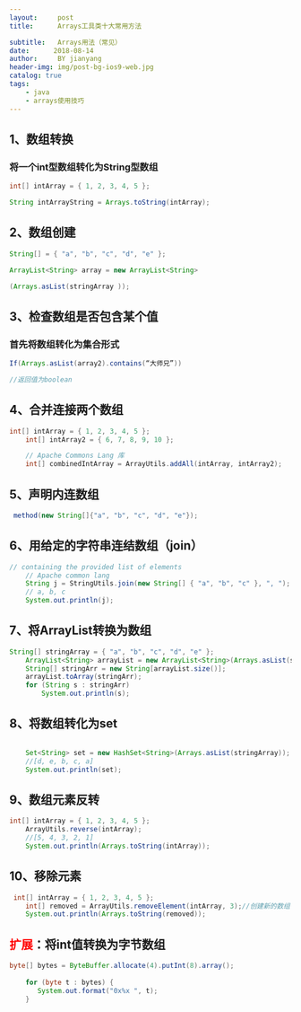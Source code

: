 ```yaml
---
layout:     post
title:      Arrays工具类十大常用方法

subtitle:   Arrays用法（常见）
date:      2018-08-14
author:     BY jianyang
header-img: img/post-bg-ios9-web.jpg
catalog: true
tags:
    - java
    - arrays使用技巧
--- 
```


## 1、数组转换

### 将一个int型数组转化为String型数组

``` Java
int[] intArray = { 1, 2, 3, 4, 5 };

String intArrayString = Arrays.toString(intArray); 
```

## 2、数组创建

``` Java
String[] = { "a", "b", "c", "d", "e" };

ArrayList<String> array = new ArrayList<String>

(Arrays.asList(stringArray )); 
```

## 3、检查数组是否包含某个值
### 首先将数组转化为集合形式

``` Java
If(Arrays.asList(array2).contains(“大师兄”))

//返回值为boolean
```

## 4、合并连接两个数组
``` Java
int[] intArray = { 1, 2, 3, 4, 5 };  
    int[] intArray2 = { 6, 7, 8, 9, 10 };  

    // Apache Commons Lang 库  
    int[] combinedIntArray = ArrayUtils.addAll(intArray, intArray2);
```
	

## 5、声明内连数组
``` java
 method(new String[]{"a", "b", "c", "d", "e"});  
```
	

## 6、用给定的字符串连结数组（join）
``` Java
// containing the provided list of elements  
    // Apache common lang  
    String j = StringUtils.join(new String[] { "a", "b", "c" }, ", ");  
    // a, b, c  
    System.out.println(j);  
```
	

## 7、将ArrayList转换为数组
``` Java
String[] stringArray = { "a", "b", "c", "d", "e" };  
    ArrayList<String> arrayList = new ArrayList<String>(Arrays.asList(stringArray));  
    String[] stringArr = new String[arrayList.size()];  
    arrayList.toArray(stringArr);  
    for (String s : stringArr)  
        System.out.println(s);  
```

	
## 8、将数组转化为set
```Java

	Set<String> set = new HashSet<String>(Arrays.asList(stringArray));  
    //[d, e, b, c, a]  
    System.out.println(set);  
```
## 9、数组元素反转
```java
int[] intArray = { 1, 2, 3, 4, 5 };  
    ArrayUtils.reverse(intArray);  
    //[5, 4, 3, 2, 1]  
    System.out.println(Arrays.toString(intArray));  
```
	
## 10、移除元素
```java 
 int[] intArray = { 1, 2, 3, 4, 5 };  
    int[] removed = ArrayUtils.removeElement(intArray, 3);//创建新的数组  
    System.out.println(Arrays.toString(removed));  
```
	

## <font style="color:red">扩展</font>：将int值转换为字节数组
```java
byte[] bytes = ByteBuffer.allocate(4).putInt(8).array();  
       
    for (byte t : bytes) {  
       System.out.format("0x%x ", t);  
    }  

```

	


